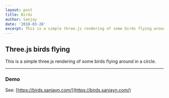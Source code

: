 ```yaml
---
layout: post
title: Birds
author: Sanjay
date: '2018-03-28'
excerpt: This is a simple three.js rendering of some birds flying around in a circle
---
```


## Three.js birds flying

This is a simple three.js rendering of some birds flying around in a circle.

---

### Demo

See: [https://birds.sanjayn.com/](https://birds.sanjayn.com/)

